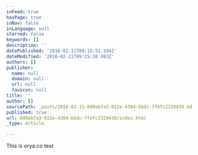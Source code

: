 ```yaml
---
inFeed: true
hasPage: true
inNav: false
inLanguage: null
starred: false
keywords: []
description: ''
datePublished: '2016-02-11T09:15:51.194Z'
dateModified: '2016-02-11T09:15:38.983Z'
authors: []
publisher:
  name: null
  domain: null
  url: null
  favicon: null
title: ''
author: []
sourcePath: _posts/2016-02-11-0d9ab7a3-012e-4304-bbdc-ffefc2329439.md
published: true
url: 0d9ab7a3-012e-4304-bbdc-ffefc2329439/index.html
_type: Article

---
```

This is orya.co test